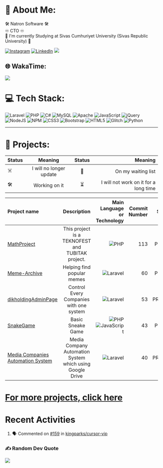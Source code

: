 # 💫 About Me:
🛠 Natron Software 🛠 <br>
♾ CTO ♾ <br>
🦉 I'm currently Studying at Sivas Cumhuriyet University (Sivas Republic University) 🦉 <br>

[![Instagram](https://img.shields.io/badge/Instagram-%23E4405F.svg?logo=Instagram&logoColor=white)](https://instagram.com/dev.mdeniz) [![LinkedIn](https://img.shields.io/badge/LinkedIn-%230077B5.svg?logo=linkedin&logoColor=white)](https://linkedin.com/in/mehmet-deniz-kumcu-081b00187)
[![](https://visitcount.itsvg.in/api?id=devmdeniz&icon=7&color=1)](https://visitcount.itsvg.in)

## 🌐 WakaTime:

<img src="https://wakatime.com/badge/user/a8d57a8c-a949-4681-8e53-8f13be475d02.svg">

# 💻 Tech Stack:

![Laravel](https://img.shields.io/badge/laravel-%23FF2D20.svg?style=for-the-badge&logo=laravel&logoColor=white) ![PHP](https://img.shields.io/badge/php-%23777BB4.svg?style=for-the-badge&logo=php&logoColor=white) ![C#](https://img.shields.io/badge/c%23-%23239120.svg?style=for-the-badge&logo=csharp&logoColor=white) ![MySQL](https://img.shields.io/badge/mysql-%2300f.svg?style=for-the-badge&logo=mysql&logoColor=white) ![Apache](https://img.shields.io/badge/apache-%23D42029.svg?style=for-the-badge&logo=apache&logoColor=white) ![JavaScript](https://img.shields.io/badge/javascript-%23323330.svg?style=for-the-badge&logo=javascript&logoColor=%23F7DF1E) ![jQuery](https://img.shields.io/badge/jquery-%230769AD.svg?style=for-the-badge&logo=jquery&logoColor=white) ![NodeJS](https://img.shields.io/badge/node.js-6DA55F?style=for-the-badge&logo=node.js&logoColor=white) ![NPM](https://img.shields.io/badge/NPM-%23000000.svg?style=for-the-badge&logo=npm&logoColor=white) ![CSS3](https://img.shields.io/badge/css3-%231572B6.svg?style=for-the-badge&logo=css3&logoColor=white) ![Bootstrap](https://img.shields.io/badge/bootstrap-%23563D7C.svg?style=for-the-badge&logo=bootstrap&logoColor=white) ![HTML5](https://img.shields.io/badge/html5-%23E34F26.svg?style=for-the-badge&logo=html5&logoColor=white)  ![Glitch](https://img.shields.io/badge/glitch-%233333FF.svg?style=for-the-badge&logo=glitch&logoColor=white)   ![Python](https://img.shields.io/badge/python-3670A0?style=for-the-badge&logo=python&logoColor=ffdd54)



---
# 💫 Projects:
| Status | Meaning | Status | Meaning |
| :---        |    :----:   | :---:       |    ----:   |
| ☠️ | I will no longer update | 🧮 | On my waiting list
| 🛠 | Working on it | ⏳ | I will not work on it for a long time

<!--START_SECTION:ProjectsList-->
| Project name | Description | Main Language or Technology | Commit Number | STATE | STATUS |
| :--- | :----: | ---: | ---: | ---: | ---: |
| [MathProject](https://github.com/devmdeniz/MathProject) | This project is a TEKNOFEST and TUBITAK project. | ![PHP](https://img.shields.io/badge/php-%23777BB4.svg?style=for-the-badge&logo=php&logoColor=white) | 113 | PUBLIC | 🧮 |  |  |  |  |
| [Meme-Archive](https://github.com/devmdeniz/meme-archive) | Helping find popular memes | ![Laravel](https://img.shields.io/badge/laravel-%23FF2D20.svg?style=for-the-badge&logo=laravel&logoColor=white) | 60 | PUBLIC | 🛠 |  |  |  |  |
| [dikholdingAdminPage](https://github.com/devmdeniz/dikholdingAdminPage) | Control Every Companies with one system | ![Laravel](https://img.shields.io/badge/laravel-%23FF2D20.svg?style=for-the-badge&logo=laravel&logoColor=white) | 53 | PRIVATE | 🛠 |  |  |  |  |
| [SnakeGame](https://github.com/devmdeniz/snakegame) | Basic Sneake Game | ![PHP](https://img.shields.io/badge/php-%23777BB4.svg?style=for-the-badge&logo=php&logoColor=white) ![JavaScript](https://img.shields.io/badge/javascript-%23323330.svg?style=for-the-badge&logo=javascript&logoColor=%23F7DF1E) | 43 | PUBLIC | ☠️ |  |  |  |  |
| [Media Companies Automation System](https://github.com/devmdeniz/Media-Companies-Automation-System) | Media Company Automation System which using Google Drive | ![Laravel](https://img.shields.io/badge/laravel-%23FF2D20.svg?style=for-the-badge&logo=laravel&logoColor=white) | 40 | PRIVATE | 🧮 |  |  |  |  |
<!--END_SECTION:ProjectsList-->
# [For more projects, click here](Projects.md)


# Recent Activities
<!--START_SECTION:activity-->
1. 🗣 Commented on [#159](https://github.com/kingparks/cursor-vip/issues/159#issuecomment-2678336534) in [kingparks/cursor-vip](https://github.com/kingparks/cursor-vip)
<!--END_SECTION:activity-->
### ✍️ Random Dev Quote

![](https://quotes-github-readme.vercel.app/api?type=horizontal&theme=radical)

